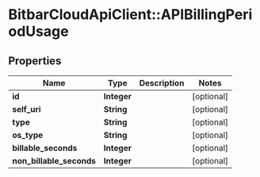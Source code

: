 # BitbarCloudApiClient::APIBillingPeriodUsage

## Properties
Name | Type | Description | Notes
------------ | ------------- | ------------- | -------------
**id** | **Integer** |  | [optional] 
**self_uri** | **String** |  | [optional] 
**type** | **String** |  | [optional] 
**os_type** | **String** |  | [optional] 
**billable_seconds** | **Integer** |  | [optional] 
**non_billable_seconds** | **Integer** |  | [optional] 

